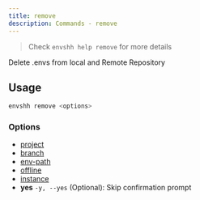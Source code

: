 ```yaml
---
title: remove
description: Commands - remove
---
```


> Check `envshh help remove` for more details

Delete .envs from local and Remote Repository

## Usage

```sh
envshh remove <options>
```

### Options

- [project](/core-concepts/project)
- [branch](/core-concepts/branch)
- [env-path](/core-concepts/env-path)
- [offline](/core-concepts/offline)
- [instance](/core-concepts/instance)
- **yes** `-y, --yes` (Optional):
  Skip confirmation prompt
